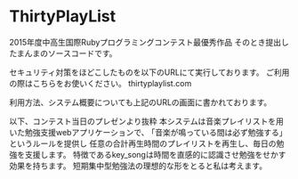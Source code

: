 # ThirtyPlayList
2015年度中高生国際Rubyプログラミングコンテスト最優秀作品
そのとき提出したまんまのソースコードです。

セキュリティ対策をほどこしたものを以下のURLにて実行しております。
ご利用の際はこちらをお使いください。
thirtyplaylist.com

利用方法、システム概要についても上記のURLの画面に書かれております。

以下、コンテスト当日のプレゼンより抜粋
本システムは音楽プレイリストを用いた勉強支援webアプリケーションで、
｢音楽が鳴っている間は必ず勉強する｣というルールを提供し
任意の合計再生時間のプレイリストを再生し、毎日の勉強を支援します。
特徴であるkey_songは時間を直感的に認識させ勉強をせかす効果を持ちます。
短期集中型勉強法の理想的な形をとると私は考えます。
